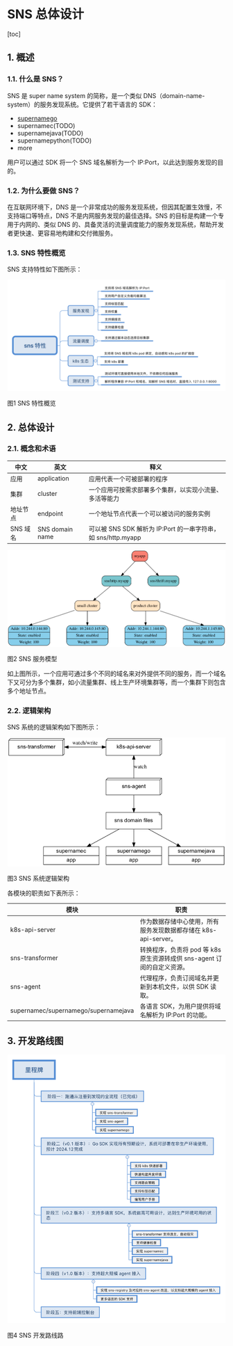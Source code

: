 # SNS 总体设计

[toc]

## 1. 概述

### 1.1. 什么是 SNS？

SNS 是 super name system 的简称，是一个类似 DNS（domain-name-system）的服务发现系统。它提供了若干语言的 SDK：

* [supernamego](https://github.com/ironzhang/supernamego)
* supernamec(TODO)
* supernamejava(TODO)
* supernamepython(TODO)
* more

用户可以通过 SDK 将一个 SNS 域名解析为一个 IP:Port，以此达到服务发现的目的。

### 1.2. 为什么要做 SNS？

在互联网环境下，DNS 是一个非常成功的服务发现系统，但因其配置生效慢，不支持端口等特点，DNS 不是内网服务发现的最佳选择。SNS 的目标是构建一个专用于内网的、类似 DNS 的、具备灵活的流量调度能力的服务发现系统，帮助开发者更快速、更容易地构建和交付微服务。

### 1.3. SNS 特性概览

SNS 支持特性如下图所示：

![](./diagram/sns-features.svg)

图1 SNS 特性概览

## 2. 总体设计

### 2.1. 概念和术语

|中文|英文|释义|
|----|----|----|
|应用|application|应用代表一个可被部署的程序|
|集群|cluster|一个应用可按需求部署多个集群，以实现小流量、多活等能力|
|地址节点|endpoint|一个地址节点代表一个可以被访问的服务实例|
|SNS 域名|SNS domain name|可以被 SNS SDK 解析为 IP:Port 的一串字符串，如 sns/http.myapp|

![](./diagram/svc-model.png)

图2 SNS 服务模型

如上图所示，一个应用可通过多个不同的域名来对外提供不同的服务，而一个域名下又可分为多个集群，如小流量集群、线上生产环境集群等，而一个集群下则包含多个地址节点。

### 2.2. 逻辑架构

SNS 系统的逻辑架构如下图所示：

![](./diagram/architecture.png)

图3 SNS 系统逻辑架构

各模块的职责如下表所示：

|模块|职责|
|----|----|
|k8s-api-server|作为数据存储中心使用，所有服务发现数据都存储在 k8s-api-server。|
|sns-transformer|转换程序，负责将 pod 等 k8s 原生资源转成供 sns-agent 订阅的自定义资源。|
|sns-agent|代理程序，负责订阅域名并更新到本机文件，以供 SDK 读取。|
|supernamec/supernamego/supernamejava|各语言 SDK，为用户提供将域名解析为 IP:Port 的功能。|

## 3. 开发路线图

![](./diagram/roadmap.svg)

图4 SNS 开发路线路

